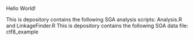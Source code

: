  Hello World!

This is depository contains the following SGA analysis scripts: Analysis.R and LinkageFinder.R
This is depository contains the following SGA data file: ctf8_example
